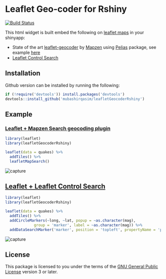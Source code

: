 # Leaflet Geo-coder for Rshiny

[![Build Status](https://travis-ci.org/mubashirqasim/leafletGeocoderRshiny.svg)](https://travis-ci.org/mubashirqasim/leafletGeocoderRshiny)

This html widget is built embed the following on [leaflet maps](http://leafletjs.com/) in your shinyapp:
* State of the art [leaflet-geocoder](https://github.com/mapzen/leaflet-geocoder) by [Mapzen](https://mapzen.com/) using [Pelias](http://pelias.io/) package, see example [here](https://mapzen.github.io/leaflet-geocoder/#6/-40.330/175.979)
* [Leaflet Control Search](https://github.com/stefanocudini/leaflet-search)

## Installation
Github version can be installed by running the following:

```r
if (!require('devtools')) install.packages('devtools')
devtools::install_github('mubashirqasim/leafletGeocoderRshiny')
```

## Example
### [Leaflet + Mapzen Search geocoding plugin](https://github.com/mapzen/leaflet-geocoder)

```r
library(leaflet)
library(leafletGeocoderRshiny)

leaflet(data = quakes) %>%
  addTiles() %>%
  leafletMapSearch()
```  

![capture](https://cloud.githubusercontent.com/assets/8086373/24949630/679cf568-1fc2-11e7-92fb-e66d3a2d7732.png)

## [Leaflet + Leaflet Control Search](https://github.com/stefanocudini/leaflet-search)

```r
library(leaflet)
library(leafletGeocoderRshiny)

leaflet(data = quakes) %>%
  addTiles() %>%
  addCircleMarkers(~long, ~lat, popup = ~as.character(mag),
             group = 'marker', label = ~as.character(mag)) %>%
  addDataSearchMarker('marker', position = 'topleft', propertyName = 'popup')
```

![capture](https://cloud.githubusercontent.com/assets/8086373/24983519/9083dd74-203b-11e7-8c0a-42fea21f3e7e.png)

## License
This package is licensed to you under the terms of the [GNU General Public
License](http://www.gnu.org/licenses/gpl.html) version 3 or later.
